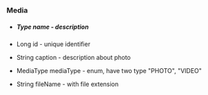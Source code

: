 ### Media
* ##### Type name - description
* Long id - unique identifier
* String caption - description about photo
* MediaType mediaType - enum, have two type "PHOTO", "VIDEO"

* String fileName - with file extension